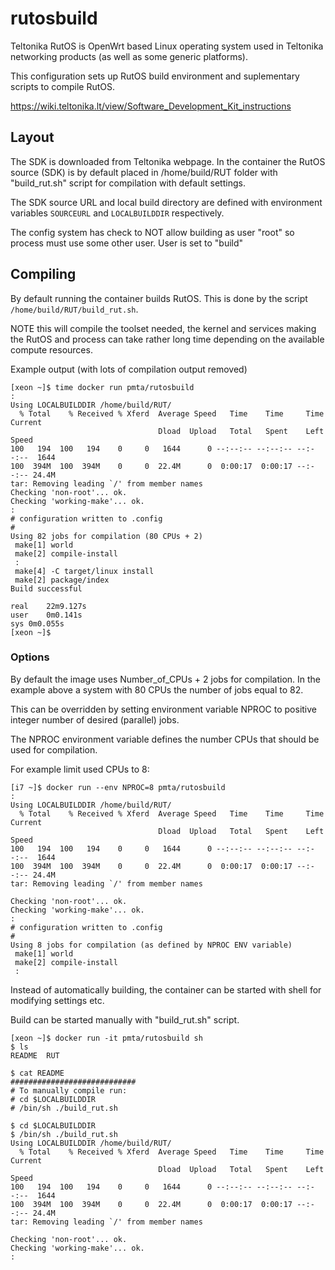 # rutosbuild

Teltonika RutOS is OpenWrt based Linux operating system used in Teltonika networking
products (as well as some generic platforms).

This configuration sets up RutOS build environment and suplementary scripts
to compile RutOS.

https://wiki.teltonika.lt/view/Software_Development_Kit_instructions


## Layout
The SDK is downloaded from Teltonika webpage. In the container the RutOS 
source (SDK) is by default placed in /home/build/RUT folder with "build_rut.sh"
script for compilation with default settings. 

The SDK source URL and local build directory are defined with environment variables
`SOURCEURL` and `LOCALBUILDDIR` respectively.

The config system has check to NOT allow building as user "root" so process
must use some other user. 
User is set to "build" 



## Compiling

By default running the container builds RutOS. This is done by the script 
`/home/build/RUT/build_rut.sh`.

NOTE this will compile the toolset needed, the kernel and services making the
RutOS and process can take rather long time depending on the available compute 
resources.

Example output (with lots of compilation output removed)

```
[xeon ~]$ time docker run pmta/rutosbuild 
:
Using LOCALBUILDDIR /home/build/RUT/
  % Total    % Received % Xferd  Average Speed   Time    Time     Time  Current
                                 Dload  Upload   Total   Spent    Left  Speed
100   194  100   194    0     0   1644      0 --:--:-- --:--:-- --:--:--  1644
100  394M  100  394M    0     0  22.4M      0  0:00:17  0:00:17 --:--:-- 24.4M
tar: Removing leading `/' from member names
Checking 'non-root'... ok.
Checking 'working-make'... ok.
:
# configuration written to .config
#
Using 82 jobs for compilation (80 CPUs + 2)
 make[1] world
 make[2] compile-install
 :
 make[4] -C target/linux install
 make[2] package/index
Build successful

real	22m9.127s
user	0m0.141s
sys	0m0.055s
[xeon ~]$ 
```

### Options

By default the image uses Number_of_CPUs + 2 jobs for compilation. In the
example above a system with 80 CPUs the number of jobs equal to 82. 

This can be overridden by setting environment variable NPROC to positive
integer number of desired (parallel) jobs. 

The NPROC environment variable defines the number CPUs that should be used for
compilation.

For example limit used CPUs to 8:
```
[i7 ~]$ docker run --env NPROC=8 pmta/rutosbuild
:
Using LOCALBUILDDIR /home/build/RUT/
  % Total    % Received % Xferd  Average Speed   Time    Time     Time  Current
                                 Dload  Upload   Total   Spent    Left  Speed
100   194  100   194    0     0   1644      0 --:--:-- --:--:-- --:--:--  1644
100  394M  100  394M    0     0  22.4M      0  0:00:17  0:00:17 --:--:-- 24.4M
tar: Removing leading `/' from member names

Checking 'non-root'... ok.
Checking 'working-make'... ok.
:
# configuration written to .config
#
Using 8 jobs for compilation (as defined by NPROC ENV variable)
 make[1] world
 make[2] compile-install
 :
```


Instead of automatically building, the container can be started with shell for
modifying settings etc.

Build can be started manually with "build_rut.sh" script.

```
[xeon ~]$ docker run -it pmta/rutosbuild sh
$ ls
README	RUT  

$ cat README
############################
# To manually compile run: 
# cd $LOCALBUILDDIR
# /bin/sh ./build_rut.sh

$ cd $LOCALBUILDDIR
$ /bin/sh ./build_rut.sh
Using LOCALBUILDDIR /home/build/RUT/
  % Total    % Received % Xferd  Average Speed   Time    Time     Time  Current
                                 Dload  Upload   Total   Spent    Left  Speed
100   194  100   194    0     0   1644      0 --:--:-- --:--:-- --:--:--  1644
100  394M  100  394M    0     0  22.4M      0  0:00:17  0:00:17 --:--:-- 24.4M
tar: Removing leading `/' from member names

Checking 'non-root'... ok.
Checking 'working-make'... ok.
:

```

